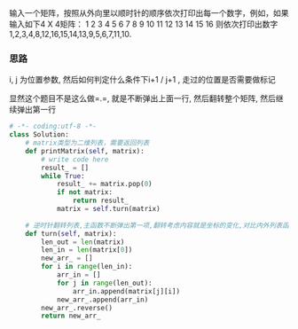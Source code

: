 输入一个矩阵，按照从外向里以顺时针的顺序依次打印出每一个数字，例如，如果输入如下4 X 4矩阵： 1 2 3 4 5 6 7 8 9 10 11 12 13 14 15 16 则依次打印出数字1,2,3,4,8,12,16,15,14,13,9,5,6,7,11,10.

### 思路

i, j 为位置参数, 然后如何判定什么条件下i+1 / j+1 , 走过的位置是否需要做标记

显然这个题目不是这么做=.=, 就是不断弹出上面一行, 然后翻转整个矩阵, 然后继续弹出第一行

```python
# -*- coding:utf-8 -*-
class Solution:
    # matrix类型为二维列表，需要返回列表
    def printMatrix(self, matrix):
        # write code here
        result_ = []
        while True:
            result_ += matrix.pop(0)
            if not matrix:
                return result_
            matrix = self.turn(matrix)
 
    # 逆时针翻转列表,主函数不断弹出第一项,翻转考虑内容就是坐标的变化,对比内外列表函数得出两个数,然后在去确定
    def turn(self, matrix):
        len_out = len(matrix)
        len_in = len(matrix[0])
        new_arr_ = []
        for i in range(len_in):
            arr_in = []
            for j in range(len_out):
                arr_in.append(matrix[j][i])
            new_arr_.append(arr_in)
        new_arr_.reverse()
        return new_arr_

```

